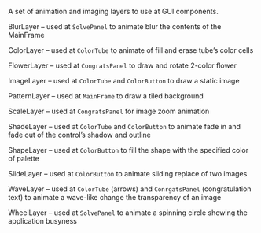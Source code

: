 A set of animation and imaging layers to use at GUI components.

BlurLayer – used at `SolvePanel` to animate blur the contents of the MainFrame

ColorLayer – used at `ColorTube` to animate of fill and erase tube’s color cells

FlowerLayer – used at `CongratsPanel` to draw and rotate 2-color flower

ImageLayer – used at `ColorTube` and `ColorButton` to draw a static image

PatternLayer – used at `MainFrame` to draw a tiled background

ScaleLayer – used at `CongratsPanel` for image zoom animation

ShadeLayer – used at `ColorTube` and `ColorButton` to animate fade in and fade out of the control’s shadow and outline

ShapeLayer – used at `ColorButton` to fill the shape with the specified color of palette

SlideLayer – used at `ColorButton` to animate sliding replace of two images

WaveLayer – used at `ColorTube` (arrows) and `ConrgatsPanel` (congratulation text) to animate a wave-like change the transparency of an image

WheelLayer – used at `SolvePanel` to animate a spinning circle showing the application busyness